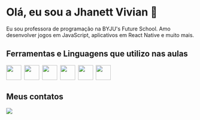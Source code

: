 # Olá, eu sou a Jhanett Vivian 👋
<p>
  Eu sou professora de programação na BYJU's Future School. Amo desenvolver jogos em JavaScript, aplicativos em React Native e muito mais.
</p>

## Ferramentas e Linguagens que utilizo nas aulas

<img src="https://cdn.jsdelivr.net/gh/devicons/devicon@latest/icons/vscode/vscode-original.svg" width="40" height="40"/>&nbsp;&nbsp;<img src="https://cdn.jsdelivr.net/gh/devicons/devicon@latest/icons/javascript/javascript-original.svg" width="40" height="40"/>&nbsp;&nbsp;<img src="https://cdn.jsdelivr.net/gh/devicons/devicon@latest/icons/css3/css3-original.svg" width="40" height="40"/>&nbsp;&nbsp;<img src="https://cdn.jsdelivr.net/gh/devicons/devicon@latest/icons/html5/html5-original.svg" width="40" height="40"/>&nbsp;&nbsp;<img src="https://cdn.jsdelivr.net/gh/devicons/devicon@latest/icons/python/python-original.svg" width="40" height="40"/>&nbsp;&nbsp;<img src="https://cdn.jsdelivr.net/gh/devicons/devicon@latest/icons/react/react-original.svg" width="40" height="40" />

## Meus contatos

<a href="mailto:jhanettferreira@gmail.com" target="_blank">
  <img loading="lazy" src="https://img.shields.io/badge/Gmail-D14836?style=for-the-badge&logo=gmail&logoColor=white" target="_blank">
</a>
          
          
          
          

          
